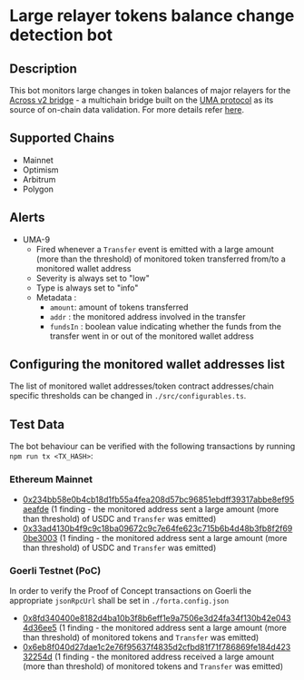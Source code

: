 # Large relayer tokens balance change detection bot

## Description

This bot monitors large changes in token balances of major relayers for the [Across v2 bridge](https://across.to/) - a multichain bridge built on the [UMA protocol](https://umaproject.org/) as its source of on-chain data validation. For more details refer [here](https://discourse.umaproject.org/t/forta-monitors-across-v2-request-for-proposals/1569).

## Supported Chains
- Mainnet
- Optimism
- Arbitrum
- Polygon
  
## Alerts

- UMA-9
  - Fired whenever a `Transfer` event is emitted with a large amount (more than the threshold) of monitored token transferred from/to a monitored wallet address
  - Severity is always set to "low" 
  - Type is always set to "info"
  - Metadata :
      - `amount`: amount of tokens transferred
      - `addr` : the monitored address involved in the transfer
      - `fundsIn` : boolean value indicating whether the funds from the transfer went in or out of the monitored wallet address

## Configuring the monitored wallet addresses list

The list of monitored wallet addresses/token contract addresses/chain specific thresholds can be changed in `./src/configurables.ts`. 

## Test Data

The bot behaviour can be verified with the following transactions by running `npm run tx <TX_HASH>`:

### Ethereum Mainnet
- [0x234bb58e0b4cb18d1fb55a4fea208d57bc96851ebdff39317abbe8ef95aeafde](https:/etherscan.io/tx/0x234bb58e0b4cb18d1fb55a4fea208d57bc96851ebdff39317abbe8ef95aeafde) (1 finding - the monitored address sent a large amount (more than threshold) of USDC and `Transfer` was emitted)
- [0x33ad4130b4f9c9c18ba09672c9c7e64fe623c715b6b4d48b3fb8f2f690be3003](https://etherscan.io/tx/0x33ad4130b4f9c9c18ba09672c9c7e64fe623c715b6b4d48b3fb8f2f690be3003) (1 finding - the monitored address sent a large amount (more than threshold) of USDC and `Transfer` was emitted)

 ### Goerli Testnet (PoC)

In order to verify the Proof of Concept transactions on Goerli the appropriate `jsonRpcUrl` shall be set in `./forta.config.json`

- [0x8fd340400e8182d4ba10b3f8b6eff1e9a7506e3d24fa34f130b42e0434d36ee5](https://goerli.etherscan.io/tx/0x8fd340400e8182d4ba10b3f8b6eff1e9a7506e3d24fa34f130b42e0434d36ee5) (1 finding - the monitored address sent a large amount (more than threshold) of monitored tokens and `Transfer` was emitted)
- [0x6eb8f040d27dae1c2e76f95637f4835d2cfbd81f71f786869fe184d42332254d](https://goerli.etherscan.io/tx/0x6eb8f040d27dae1c2e76f95637f4835d2cfbd81f71f786869fe184d42332254d) (1 finding - the monitored address received a large amount (more than threshold) of monitored tokens and `Transfer` was emitted)